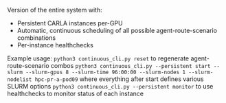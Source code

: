 Version of the entire system with:
- Persistent CARLA instances per-GPU
- Automatic, continuous scheduling of all possible agent-route-scenario combinations
- Per-instance healthchecks

Example usage:
`python3 continuous_cli.py reset` to regenerate agent-route-scenario combos
`python3 continuous_cli.py --persistent start --slurm --slurm-gpus 8 --slurm-time 96:00:00 --slurm-nodes 1 --slurm-nodelist hpc-pr-a-pod09` where everything after start defines various SLURM options
`python3 continuous_cli.py --persistent monitor` to use healthchecks to monitor status of each instance
